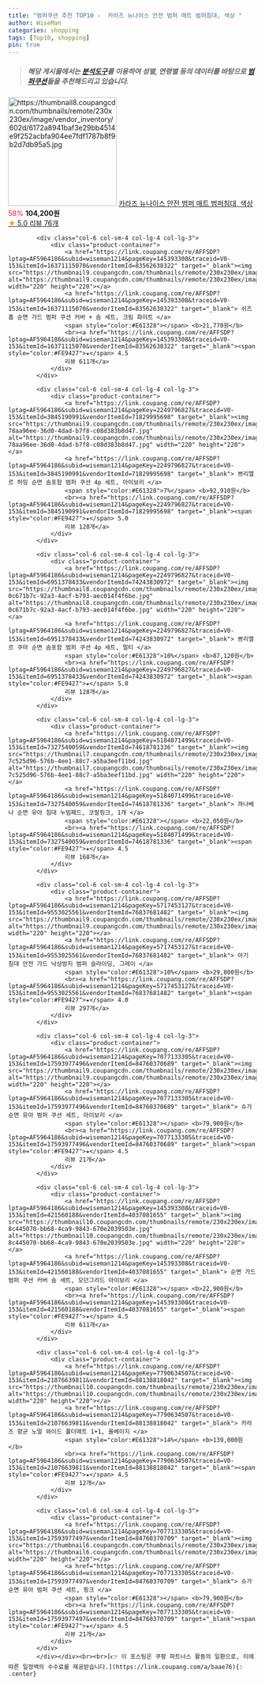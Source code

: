 ```yaml
---
title: "범퍼쿠션 추천 TOP10 -  카라즈 뉴나이스 안전 범퍼 매트 범퍼침대, 색상 "
author: WiseMan
categories: shopping
tags: [Top10, shopping]
pin: true
---
```


> ##### 해당 게시물에서는 [**분석도구**](https://itemscout.io/)를 이용하여 **성별**, **연령별** 등의 데이터를 바탕으로 [**범퍼쿠션**](https://link.coupang.com/a/baae76)들을 추천해드리고 있습니다.
<div class="container"><div class="row">
            <div class="col-6 col-sm-4 col-lg-4 col-lg-3">
                <div class="product-container">
                    <a href="https://link.coupang.com/re/AFFSDP?lptag=AF5964186&subid=wiseman1214&pageKey=204377156&traceid=V0-153&itemId=600883538&vendorItemId=4573805697" target="_blank"><img src="https://thumbnail8.coupangcdn.com/thumbnails/remote/230x230ex/image/vendor_inventory/602d/6172a8941baf3e29bb4514e9f252acbfa904ee7fdf1787b8f9b2d7db95a5.jpg" alt="https://thumbnail8.coupangcdn.com/thumbnails/remote/230x230ex/image/vendor_inventory/602d/6172a8941baf3e29bb4514e9f252acbfa904ee7fdf1787b8f9b2d7db95a5.jpg" width="220" height="220"></a>
                    <a href="https://link.coupang.com/re/AFFSDP?lptag=AF5964186&subid=wiseman1214&pageKey=204377156&traceid=V0-153&itemId=600883538&vendorItemId=4573805697" target="_blank"> 카라즈 뉴나이스 안전 범퍼 매트 범퍼침대, 색상 </a>
                    <span style="color:#E61328">58%</span> <b>104,200원</b>
                    <br><a href="https://link.coupang.com/re/AFFSDP?lptag=AF5964186&subid=wiseman1214&pageKey=204377156&traceid=V0-153&itemId=600883538&vendorItemId=4573805697" target="_blank"><span style="color:#FE9427">★</span> 5.0
                    리뷰 76개</a>
                </div>
            </div>
            
            <div class="col-6 col-sm-4 col-lg-4 col-lg-3">
                <div class="product-container">
                    <a href="https://link.coupang.com/re/AFFSDP?lptag=AF5964186&subid=wiseman1214&pageKey=145393308&traceid=V0-153&itemId=16371115070&vendorItemId=83562638322" target="_blank"><img src="https://thumbnail9.coupangcdn.com/thumbnails/remote/230x230ex/image/rs_quotation_api/kv35wakd/6ef61b04cd1d486baf59b2c1cf392cfe.jpg" alt="https://thumbnail9.coupangcdn.com/thumbnails/remote/230x230ex/image/rs_quotation_api/kv35wakd/6ef61b04cd1d486baf59b2c1cf392cfe.jpg" width="220" height="220"></a>
                    <a href="https://link.coupang.com/re/AFFSDP?lptag=AF5964186&subid=wiseman1214&pageKey=145393308&traceid=V0-153&itemId=16371115070&vendorItemId=83562638322" target="_blank"> 쉬즈홈 순면 가드 범퍼 쿠션 커버 + 솜 세트, 크림 화이트 </a>
                    <span style="color:#E61328"></span> <b>21,770원</b>
                    <br><a href="https://link.coupang.com/re/AFFSDP?lptag=AF5964186&subid=wiseman1214&pageKey=145393308&traceid=V0-153&itemId=16371115070&vendorItemId=83562638322" target="_blank"><span style="color:#FE9427">★</span> 4.5
                    리뷰 611개</a>
                </div>
            </div>
            
            <div class="col-6 col-sm-4 col-lg-4 col-lg-3">
                <div class="product-container">
                    <a href="https://link.coupang.com/re/AFFSDP?lptag=AF5964186&subid=wiseman1214&pageKey=2249796827&traceid=V0-153&itemId=3845190991&vendorItemId=71829995698" target="_blank"><img src="https://thumbnail9.coupangcdn.com/thumbnails/remote/230x230ex/image/retail/images/10909222929721989-78aa96ee-36d0-4dad-b7f8-c08d383b8d47.jpg" alt="https://thumbnail9.coupangcdn.com/thumbnails/remote/230x230ex/image/retail/images/10909222929721989-78aa96ee-36d0-4dad-b7f8-c08d383b8d47.jpg" width="220" height="220"></a>
                    <a href="https://link.coupang.com/re/AFFSDP?lptag=AF5964186&subid=wiseman1214&pageKey=2249796827&traceid=V0-153&itemId=3845190991&vendorItemId=71829995698" target="_blank"> 쁘리엘르 허밍 순면 솜포함 범퍼 쿠션 4p 세트, 아이보리 </a>
                    <span style="color:#E61328">7%</span> <b>92,910원</b>
                    <br><a href="https://link.coupang.com/re/AFFSDP?lptag=AF5964186&subid=wiseman1214&pageKey=2249796827&traceid=V0-153&itemId=3845190991&vendorItemId=71829995698" target="_blank"><span style="color:#FE9427">★</span> 5.0
                    리뷰 128개</a>
                </div>
            </div>
            
            <div class="col-6 col-sm-4 col-lg-4 col-lg-3">
                <div class="product-container">
                    <a href="https://link.coupang.com/re/AFFSDP?lptag=AF5964186&subid=wiseman1214&pageKey=2249796827&traceid=V0-153&itemId=6951378433&vendorItemId=74243830972" target="_blank"><img src="https://thumbnail8.coupangcdn.com/thumbnails/remote/230x230ex/image/retail/images/7824838467595225-0c671b7c-92a3-4acf-b793-aec014f4f6be.jpg" alt="https://thumbnail8.coupangcdn.com/thumbnails/remote/230x230ex/image/retail/images/7824838467595225-0c671b7c-92a3-4acf-b793-aec014f4f6be.jpg" width="220" height="220"></a>
                    <a href="https://link.coupang.com/re/AFFSDP?lptag=AF5964186&subid=wiseman1214&pageKey=2249796827&traceid=V0-153&itemId=6951378433&vendorItemId=74243830972" target="_blank"> 쁘리엘르 쿠마 순면 솜포함 범퍼 쿠션 4p 세트, 멀티 </a>
                    <span style="color:#E61328">10%</span> <b>87,120원</b>
                    <br><a href="https://link.coupang.com/re/AFFSDP?lptag=AF5964186&subid=wiseman1214&pageKey=2249796827&traceid=V0-153&itemId=6951378433&vendorItemId=74243830972" target="_blank"><span style="color:#FE9427">★</span> 5.0
                    리뷰 128개</a>
                </div>
            </div>
            
            <div class="col-6 col-sm-4 col-lg-4 col-lg-3">
                <div class="product-container">
                    <a href="https://link.coupang.com/re/AFFSDP?lptag=AF5964186&subid=wiseman1214&pageKey=5184071499&traceid=V0-153&itemId=7327540059&vendorItemId=74618781336" target="_blank"><img src="https://thumbnail7.coupangcdn.com/thumbnails/remote/230x230ex/image/retail/images/3385573463013328-7c525d96-576b-4ee1-88c7-a5ba3eef11bd.jpg" alt="https://thumbnail7.coupangcdn.com/thumbnails/remote/230x230ex/image/retail/images/3385573463013328-7c525d96-576b-4ee1-88c7-a5ba3eef11bd.jpg" width="220" height="220"></a>
                    <a href="https://link.coupang.com/re/AFFSDP?lptag=AF5964186&subid=wiseman1214&pageKey=5184071499&traceid=V0-153&itemId=7327540059&vendorItemId=74618781336" target="_blank"> 까나베나 순면 유아 침대 누빔패드, 코랄핑크, 1개 </a>
                    <span style="color:#E61328"></span> <b>22,050원</b>
                    <br><a href="https://link.coupang.com/re/AFFSDP?lptag=AF5964186&subid=wiseman1214&pageKey=5184071499&traceid=V0-153&itemId=7327540059&vendorItemId=74618781336" target="_blank"><span style="color:#FE9427">★</span> 4.5
                    리뷰 168개</a>
                </div>
            </div>
            
            <div class="col-6 col-sm-4 col-lg-4 col-lg-3">
                <div class="product-container">
                    <a href="https://link.coupang.com/re/AFFSDP?lptag=AF5964186&subid=wiseman1214&pageKey=5717453127&traceid=V0-153&itemId=9553025561&vendorItemId=76837681482" target="_blank"><img src="https://thumbnail9.coupangcdn.com/thumbnails/remote/230x230ex/image/vendor_inventory/3689/f2773b58020a35ef2e863bd933e43281d40063cde03192083ba54940d9d7.jpg" alt="https://thumbnail9.coupangcdn.com/thumbnails/remote/230x230ex/image/vendor_inventory/3689/f2773b58020a35ef2e863bd933e43281d40063cde03192083ba54940d9d7.jpg" width="220" height="220"></a>
                    <a href="https://link.coupang.com/re/AFFSDP?lptag=AF5964186&subid=wiseman1214&pageKey=5717453127&traceid=V0-153&itemId=9553025561&vendorItemId=76837681482" target="_blank"> 아기 침대 안전 가드 낙상방지 범퍼 슬라이딩, 그레이 </a>
                    <span style="color:#E61328">10%</span> <b>29,800원</b>
                    <br><a href="https://link.coupang.com/re/AFFSDP?lptag=AF5964186&subid=wiseman1214&pageKey=5717453127&traceid=V0-153&itemId=9553025561&vendorItemId=76837681482" target="_blank"><span style="color:#FE9427">★</span> 4.0
                    리뷰 297개</a>
                </div>
            </div>
            
            <div class="col-6 col-sm-4 col-lg-4 col-lg-3">
                <div class="product-container">
                    <a href="https://link.coupang.com/re/AFFSDP?lptag=AF5964186&subid=wiseman1214&pageKey=7077133305&traceid=V0-153&itemId=17593977496&vendorItemId=84760370689" target="_blank"><img src="https://thumbnail9.coupangcdn.com/thumbnails/remote/230x230ex/image/rs_quotation_api/vs3h0rfw/622409edf3914e63b3619f986513c0b1.jpg" alt="https://thumbnail9.coupangcdn.com/thumbnails/remote/230x230ex/image/rs_quotation_api/vs3h0rfw/622409edf3914e63b3619f986513c0b1.jpg" width="220" height="220"></a>
                    <a href="https://link.coupang.com/re/AFFSDP?lptag=AF5964186&subid=wiseman1214&pageKey=7077133305&traceid=V0-153&itemId=17593977496&vendorItemId=84760370689" target="_blank"> 슈가 순면 유아 범퍼 쿠션 세트, 아이보리 </a>
                    <span style="color:#E61328"></span> <b>79,900원</b>
                    <br><a href="https://link.coupang.com/re/AFFSDP?lptag=AF5964186&subid=wiseman1214&pageKey=7077133305&traceid=V0-153&itemId=17593977496&vendorItemId=84760370689" target="_blank"><span style="color:#FE9427">★</span> 4.5
                    리뷰 21개</a>
                </div>
            </div>
            
            <div class="col-6 col-sm-4 col-lg-4 col-lg-3">
                <div class="product-container">
                    <a href="https://link.coupang.com/re/AFFSDP?lptag=AF5964186&subid=wiseman1214&pageKey=145393308&traceid=V0-153&itemId=421560188&vendorItemId=4037081655" target="_blank"><img src="https://thumbnail10.coupangcdn.com/thumbnails/remote/230x230ex/image/retail/images/499434631699491-8c445070-bb68-4ca9-9843-670e2039503e.jpg" alt="https://thumbnail10.coupangcdn.com/thumbnails/remote/230x230ex/image/retail/images/499434631699491-8c445070-bb68-4ca9-9843-670e2039503e.jpg" width="220" height="220"></a>
                    <a href="https://link.coupang.com/re/AFFSDP?lptag=AF5964186&subid=wiseman1214&pageKey=145393308&traceid=V0-153&itemId=421560188&vendorItemId=4037081655" target="_blank"> 순면 가드 범퍼 쿠션 커버 솜 세트, 모던그리드 아이보리 </a>
                    <span style="color:#E61328"></span> <b>22,900원</b>
                    <br><a href="https://link.coupang.com/re/AFFSDP?lptag=AF5964186&subid=wiseman1214&pageKey=145393308&traceid=V0-153&itemId=421560188&vendorItemId=4037081655" target="_blank"><span style="color:#FE9427">★</span> 4.5
                    리뷰 611개</a>
                </div>
            </div>
            
            <div class="col-6 col-sm-4 col-lg-4 col-lg-3">
                <div class="product-container">
                    <a href="https://link.coupang.com/re/AFFSDP?lptag=AF5964186&subid=wiseman1214&pageKey=7790634507&traceid=V0-153&itemId=21076639811&vendorItemId=88138818042" target="_blank"><img src="https://thumbnail10.coupangcdn.com/thumbnails/remote/230x230ex/image/vendor_inventory/085c/7f720d1f9a38498e7856b539e4a39c00049b502449447f73c468d8ff73bc.jpg" alt="https://thumbnail10.coupangcdn.com/thumbnails/remote/230x230ex/image/vendor_inventory/085c/7f720d1f9a38498e7856b539e4a39c00049b502449447f73c468d8ff73bc.jpg" width="220" height="220"></a>
                    <a href="https://link.coupang.com/re/AFFSDP?lptag=AF5964186&subid=wiseman1214&pageKey=7790634507&traceid=V0-153&itemId=21076639811&vendorItemId=88138818042" target="_blank"> 카라즈 항균 노멀 와이드 폴더매트 1+1, 올베이지 </a>
                    <span style="color:#E61328">14%</span> <b>139,000원</b>
                    <br><a href="https://link.coupang.com/re/AFFSDP?lptag=AF5964186&subid=wiseman1214&pageKey=7790634507&traceid=V0-153&itemId=21076639811&vendorItemId=88138818042" target="_blank"><span style="color:#FE9427">★</span> 4.5
                    리뷰 12개</a>
                </div>
            </div>
            
            <div class="col-6 col-sm-4 col-lg-4 col-lg-3">
                <div class="product-container">
                    <a href="https://link.coupang.com/re/AFFSDP?lptag=AF5964186&subid=wiseman1214&pageKey=7077133305&traceid=V0-153&itemId=17593977497&vendorItemId=84760370709" target="_blank"><img src="https://thumbnail6.coupangcdn.com/thumbnails/remote/230x230ex/image/rs_quotation_api/xnrhqf3w/9674274e94c7452eb5efec09317783f9.jpg" alt="https://thumbnail6.coupangcdn.com/thumbnails/remote/230x230ex/image/rs_quotation_api/xnrhqf3w/9674274e94c7452eb5efec09317783f9.jpg" width="220" height="220"></a>
                    <a href="https://link.coupang.com/re/AFFSDP?lptag=AF5964186&subid=wiseman1214&pageKey=7077133305&traceid=V0-153&itemId=17593977497&vendorItemId=84760370709" target="_blank"> 슈가 순면 유아 범퍼 쿠션 세트, 핑크 </a>
                    <span style="color:#E61328"></span> <b>79,900원</b>
                    <br><a href="https://link.coupang.com/re/AFFSDP?lptag=AF5964186&subid=wiseman1214&pageKey=7077133305&traceid=V0-153&itemId=17593977497&vendorItemId=84760370709" target="_blank"><span style="color:#FE9427">★</span> 4.5
                    리뷰 21개</a>
                </div>
            </div>
            </div></div><br><br>[👉 이 포스팅은 쿠팡 파트너스 활동의 일환으로, 이에 따른 일정액의 수수료를 제공받습니다.](https://link.coupang.com/a/baae76){: .center}